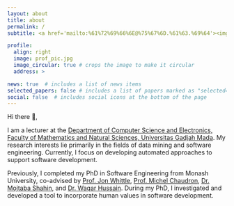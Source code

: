 ```yaml
---
layout: about
title: about
permalink: /
subtitle: <a href='mailto:%61%72%69%66%6E@%75%67%6D.%61%63.%69%64'><img height="38" src="assets/img/email-square-svgrepo-com.svg" /></a>  <a href="https://scholar.google.co.id/citations?user=LRNOs_AAAAAJ&hl=en"><img height="32" src="assets/img/google-scholar-svgrepo-com.svg" /></i></a>  <a href="https://www.linkedin.com/in/arifnurwidyantoro"><img height="43" src="assets/img/linkedin-svgrepo-com.svg" /></a> <a href="https://github.com/arifn"><img height="33" src="assets/img/github-svgrepo-com.svg" /></a>

profile:
  align: right
  image: prof_pic.jpg
  image_circular: true # crops the image to make it circular
  address: >

news: true  # includes a list of news items
selected_papers: false # includes a list of papers marked as "selected={true}"
social: false  # includes social icons at the bottom of the page
---
```


Hi there :wave:,

I am a lecturer at the [Department of Computer Science and Electronics, Faculty of Mathematics and Natural Sciences, Universitas Gadjah Mada](https://dcse.fmipa.ugm.ac.id/site/en/welcome/). My research interests lie primarily in the fields of data mining and software engineering. Currently, I focus on developing automated approaches to support software development.

Previously, I completed my PhD in Software Engineering from Monash University, co-advised by [Prof. Jon Whittle](https://scholar.google.com/citations?user=igMJAZwAAAAJ&hl=en), [Prof. Michel Chaudron](https://scholar.google.com/citations?user=Y_0xou4AAAAJ&hl=en), [Dr. Mojtaba Shahin](https://scholar.google.com/citations?hl=en&user=Aml0q7sAAAAJ), and [Dr. Waqar Hussain](https://scholar.google.com/citations?hl=en&user=i4hbSqoAAAAJ). During my PhD, I investigated and developed a tool to incorporate human values in software development.
